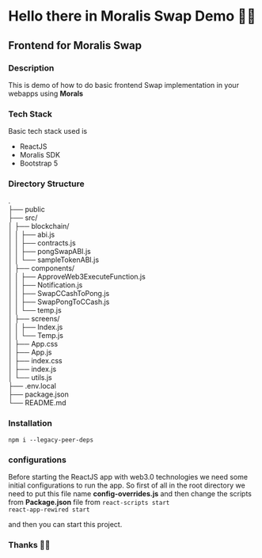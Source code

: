 # Hello there in Moralis Swap Demo 🙋‍♂️
## Frontend for Moralis Swap
### Description
This is demo of how to do basic frontend Swap implementation in your webapps using **Morals**
### Tech Stack

Basic tech stack used is
<ul>
<li>ReactJS</li>
<li>Moralis SDK</li>
<li>Bootstrap 5</li>
</ul>

### Directory Structure

. <br>
├── public <br>
├── src/ <br>
│   ├── blockchain/ <br>
│   │   ├── abi.js <br>
│   │   ├── contracts.js <br>
│   │   ├── pongSwapABI.js <br>
│   │   └── sampleTokenABI.js   <br>
│   ├── components/ <br>
│   │   ├── ApproveWeb3ExecuteFunction.js <br>
│   │   ├── Notification.js <br>
│   │   ├── SwapCCashToPong.js <br>
│   │   ├── SwapPongToCCash.js <br>
│   │   └── temp.js <br>
│   ├── screens/ <br>
│   │   ├── Index.js <br>
│   │   └── Temp.js <br>
│   ├── App.css <br>
│   ├── App.js <br>
│   ├── index.css <br>
│   ├── index.js <br>
│   └── utils.js <br>
├── .env.local <br>
├── package.json <br>
└── README.md <br>


### Installation
```npm i --legacy-peer-deps```

### configurations
Before starting the ReactJS app with web3.0 technologies we need some initial configurations to run the app.
So first of all in the root directory we need to put this file name
**config-overrides.js** and then change the scripts from
**Package.json** file
from
```react-scripts start```
<br>
```react-app-rewired start```


and then you can start this project.

### Thanks 👋👋
